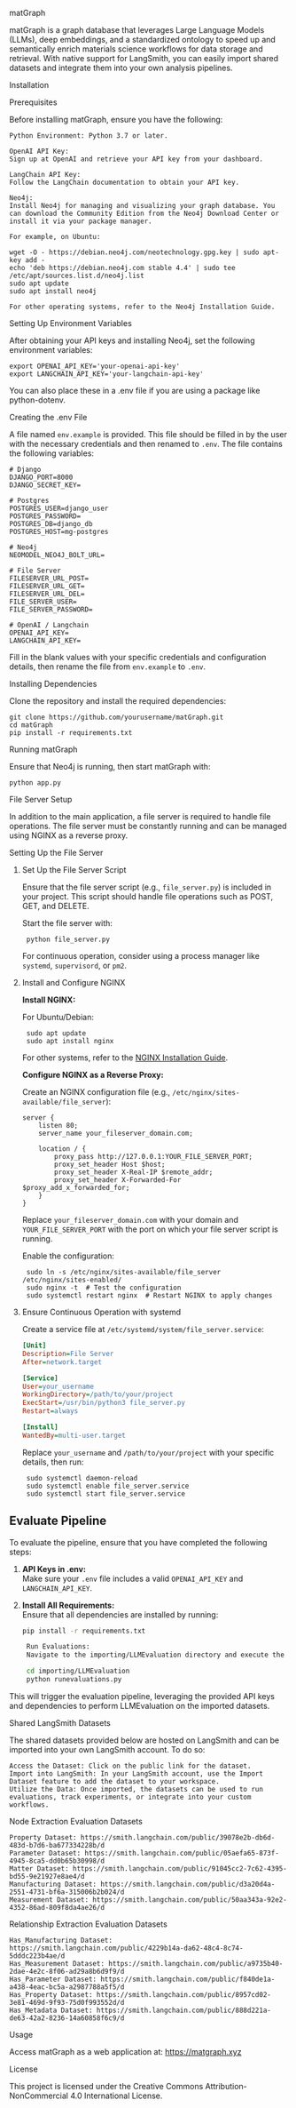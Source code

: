 matGraph

matGraph is a graph database that leverages Large Language Models (LLMs), deep embeddings, and a standardized ontology to speed up and semantically enrich materials science workflows for data storage and retrieval. With native support for LangSmith, you can easily import shared datasets and integrate them into your own analysis pipelines.



Installation

Prerequisites

Before installing matGraph, ensure you have the following:

    Python Environment: Python 3.7 or later.

    OpenAI API Key:
    Sign up at OpenAI and retrieve your API key from your dashboard.

    LangChain API Key:
    Follow the LangChain documentation to obtain your API key.

    Neo4j:
    Install Neo4j for managing and visualizing your graph database. You can download the Community Edition from the Neo4j Download Center or install it via your package manager.

    For example, on Ubuntu:

    wget -O - https://debian.neo4j.com/neotechnology.gpg.key | sudo apt-key add -
    echo 'deb https://debian.neo4j.com stable 4.4' | sudo tee /etc/apt/sources.list.d/neo4j.list
    sudo apt update
    sudo apt install neo4j

    For other operating systems, refer to the Neo4j Installation Guide.

Setting Up Environment Variables

After obtaining your API keys and installing Neo4j, set the following environment variables:

    export OPENAI_API_KEY='your-openai-api-key'
    export LANGCHAIN_API_KEY='your-langchain-api-key'

You can also place these in a .env file if you are using a package like python-dotenv.

Creating the .env File

A file named `env.example` is provided. This file should be filled in by the user with the necessary credentials and then renamed to `.env`. The file contains the following variables:

    # Django
    DJANGO_PORT=8000
    DJANGO_SECRET_KEY=

    # Postgres
    POSTGRES_USER=django_user
    POSTGRES_PASSWORD=
    POSTGRES_DB=django_db
    POSTGRES_HOST=mg-postgres

    # Neo4j
    NEOMODEL_NEO4J_BOLT_URL=

    # File Server
    FILESERVER_URL_POST=
    FILESERVER_URL_GET=
    FILESERVER_URL_DEL=
    FILE_SERVER_USER=
    FILE_SERVER_PASSWORD= 

    # OpenAI / Langchain
    OPENAI_API_KEY=
    LANGCHAIN_API_KEY=

Fill in the blank values with your specific credentials and configuration details, then rename the file from `env.example` to `.env`.

Installing Dependencies

Clone the repository and install the required dependencies:

    git clone https://github.com/yourusername/matGraph.git
    cd matGraph
    pip install -r requirements.txt

Running matGraph

Ensure that Neo4j is running, then start matGraph with:

    python app.py

File Server Setup

In addition to the main application, a file server is required to handle file operations. The file server must be constantly running and can be managed using NGINX as a reverse proxy.

Setting Up the File Server

1. Set Up the File Server Script

   Ensure that the file server script (e.g., `file_server.py`) is included in your project. This script should handle file operations such as POST, GET, and DELETE.

   Start the file server with:

        python file_server.py

   For continuous operation, consider using a process manager like `systemd`, `supervisord`, or `pm2`.

2. Install and Configure NGINX

   **Install NGINX:**

   For Ubuntu/Debian:

        sudo apt update
        sudo apt install nginx

   For other systems, refer to the [NGINX Installation Guide](https://nginx.org/en/docs/install.html).

   **Configure NGINX as a Reverse Proxy:**

   Create an NGINX configuration file (e.g., `/etc/nginx/sites-available/file_server`):

    ```nginx
    server {
        listen 80;
        server_name your_fileserver_domain.com;

        location / {
            proxy_pass http://127.0.0.1:YOUR_FILE_SERVER_PORT;
            proxy_set_header Host $host;
            proxy_set_header X-Real-IP $remote_addr;
            proxy_set_header X-Forwarded-For $proxy_add_x_forwarded_for;
        }
    }
    ```

   Replace `your_fileserver_domain.com` with your domain and `YOUR_FILE_SERVER_PORT` with the port on which your file server script is running.

   Enable the configuration:

        sudo ln -s /etc/nginx/sites-available/file_server /etc/nginx/sites-enabled/
        sudo nginx -t  # Test the configuration
        sudo systemctl restart nginx  # Restart NGINX to apply changes

3. Ensure Continuous Operation with systemd

   Create a service file at `/etc/systemd/system/file_server.service`:

    ```ini
    [Unit]
    Description=File Server
    After=network.target

    [Service]
    User=your_username
    WorkingDirectory=/path/to/your/project
    ExecStart=/usr/bin/python3 file_server.py
    Restart=always

    [Install]
    WantedBy=multi-user.target
    ```

   Replace `your_username` and `/path/to/your/project` with your specific details, then run:

        sudo systemctl daemon-reload
        sudo systemctl enable file_server.service
        sudo systemctl start file_server.service

## Evaluate Pipeline

To evaluate the pipeline, ensure that you have completed the following steps:

1. **API Keys in .env:**  
   Make sure your `.env` file includes a valid `OPENAI_API_KEY` and `LANGCHAIN_API_KEY`.

2. **Install All Requirements:**  
   Ensure that all dependencies are installed by running:
   ```bash
   pip install -r requirements.txt

    Run Evaluations:
    Navigate to the importing/LLMEvaluation directory and execute the runevaluations.py script:

    cd importing/LLMEvaluation
    python runevaluations.py

This will trigger the evaluation pipeline, leveraging the provided API keys and dependencies to perform LLMEvaluation on the imported datasets.

Shared LangSmith Datasets

The shared datasets provided below are hosted on LangSmith and can be imported into your own LangSmith account. To do so:

    Access the Dataset: Click on the public link for the dataset.
    Import into LangSmith: In your LangSmith account, use the Import Dataset feature to add the dataset to your workspace.
    Utilize the Data: Once imported, the datasets can be used to run evaluations, track experiments, or integrate into your custom workflows.

Node Extraction Evaluation Datasets

    Property Dataset: https://smith.langchain.com/public/39078e2b-db6d-483d-b7d6-ba677334228b/d
    Parameter Dataset: https://smith.langchain.com/public/05aefa65-873f-4945-8ca5-dd0b65b30998/d
    Matter Dataset: https://smith.langchain.com/public/91045cc2-7c62-4395-bd55-9e21927e8ae4/d
    Manufacturing Dataset: https://smith.langchain.com/public/d3a20d4a-2551-4731-bf6a-315006b2b024/d
    Measurement Dataset: https://smith.langchain.com/public/50aa343a-92e2-4352-86ad-809f8da4ae26/d

Relationship Extraction Evaluation Datasets

    Has_Manufacturing Dataset: https://smith.langchain.com/public/4229b14a-da62-48c4-8c74-5dddc223b4ae/d
    Has_Measurement Dataset: https://smith.langchain.com/public/a9735b40-2dae-4e2c-8f06-ad29a8b6d9f9/d
    Has_Parameter Dataset: https://smith.langchain.com/public/f840de1a-a438-4eac-bc5a-a2987788a5f5/d
    Has_Property Dataset: https://smith.langchain.com/public/8957cd02-3e81-469d-9f93-75d0f993552d/d
    Has_Metadata Dataset: https://smith.langchain.com/public/888d221a-de63-42a2-8236-14a60858f6c9/d

Usage

Access matGraph as a web application at: https://matgraph.xyz

License

This project is licensed under the Creative Commons Attribution-NonCommercial 4.0 International License.
